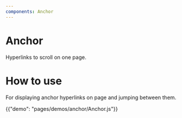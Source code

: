 ```yaml
---
components: Anchor
---
```


# Anchor
Hyperlinks to scroll on one page.

# How to use

For displaying anchor hyperlinks on page and jumping between them.

{{"demo": "pages/demos/anchor/Anchor.js"}}



